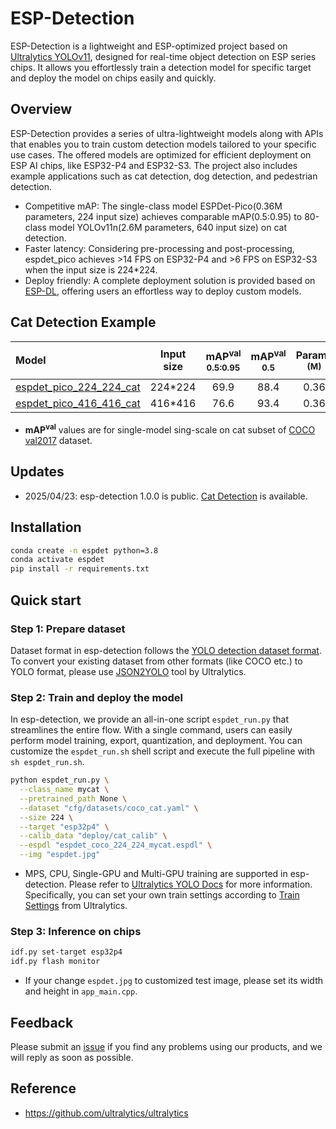 # ESP-Detection 

ESP-Detection is a lightweight and ESP-optimized project based on [Ultralytics YOLOv11](https://github.com/ultralytics/ultralytics), designed for real-time object detection on ESP series chips. It allows you effortlessly train a detection model for specific target and deploy the model on chips easily and quickly.

## Overview

ESP-Detection provides a series of ultra-lightweight models along with APIs that enables you to train custom detection models tailored to your specific use cases. The offered models are optimized for efficient deployment on  ESP AI chips, like ESP32-P4 and ESP32-S3. The project also includes example applications such as cat detection, dog detection, and pedestrian detection. 

- Competitive mAP: The single-class model ESPDet-Pico(0.36M parameters, 224 input size) achieves comparable mAP(0.5:0.95) to 80-class model YOLOv11n(2.6M parameters, 640 input size) on cat detection.
- Faster latency: Considering pre-processing and post-processing, espdet_pico achieves >14 FPS on ESP32-P4 and >6 FPS on ESP32-S3 when the input size is 224*224.
- Deploy friendly: A complete deployment solution is provided based on [ESP-DL](https://github.com/espressif/esp-dl), offering users an effortless way to deploy custom models.

## Cat Detection Example

| Model                                                                                                                                                                 | Input size | mAP<sup>val<br>0.5:0.95 | mAP<sup>val<br>0.5 | Params<br><sup>(M) | FLOPS<br><sup>(G) | Latency<sup><small>[ESP32-P4](#latency)</small><sup><br><sup>(ms) | Latency<sup><small>[ESP32-S3](#latency)</small><sup><br><sup>(ms) |
|:----------------------------------------------------------------------------------------------------------------------------------------------------------------------|:----------:|:-----------------------:|:------------------:|:------------------:|:-----------------:|:-----------------------------------------------------------------:|:-----------------------------------------------------------------:|
| [espdet_pico_224_224_cat](https://gitlab.espressif.cn:6688/ai/esp-detection/-/raw/init/examples/cat_detection/espdet_pico_224_224_cat.pt?ref_type=heads&inline=false) |  224*224   |          69.9           |        88.4        |        0.36        |       0.17        |                               51.4                                |                               126.2                               |
| [espdet_pico_416_416_cat](https://gitlab.espressif.cn:6688/ai/esp-detection/-/raw/init/examples/cat_detection/espdet_pico_416_416_cat.pt?ref_type=heads&inline=false) |  416*416   |          76.6           |        93.4        |        0.36        |       0.60        |                               201.7                               |                               449.5                               |

- **mAP<sup>val</sup>** values are for single-model sing-scale on cat subset of [COCO val2017](https://cocodataset.org/) dataset.

## Updates

- 2025/04/23: esp-detection 1.0.0 is public. [Cat Detection](https://gitlab.espressif.cn:6688/ai/esp-detection) is available.


## Installation

```bash
conda create -n espdet python=3.8
conda activate espdet
pip install -r requirements.txt
```

## Quick start

### Step 1: Prepare dataset

Dataset format in esp-detection follows the [YOLO detection dataset format](https://docs.ultralytics.com/datasets/detect/). To convert your existing dataset from other formats (like COCO etc.) to YOLO format, please use [JSON2YOLO](https://github.com/ultralytics/JSON2YOLO) tool by Ultralytics.

### Step 2: Train and deploy the model

In esp-detection, we provide an all-in-one script ```espdet_run.py``` that streamlines the entire flow. With a single command, users can easily perform model training, export, quantization, and deployment. You can customize the ```espdet_run.sh``` shell script and execute the full pipeline with ```sh espdet_run.sh```.
```bash
python espdet_run.py \
  --class_name mycat \
  --pretrained_path None \
  --dataset "cfg/datasets/coco_cat.yaml" \
  --size 224 \
  --target "esp32p4" \
  --calib_data "deploy/cat_calib" \
  --espdl "espdet_coco_224_224_mycat.espdl" \
  --img "espdet.jpg"
```
- MPS, CPU, Single-GPU and Multi-GPU training are supported in esp-detection. Please refer to [Ultralytics YOLO Docs](https://docs.ultralytics.com/modes/train/) for more information. Specifically, you can set your own train settings according to [Train Settings](https://docs.ultralytics.com/modes/train/#train-settings) from Ultralytics.

### Step 3: Inference on chips
```bash
idf.py set-target esp32p4
idf.py flash monitor
```
- If your change ```espdet.jpg``` to customized test image, please set its width and height in ```app_main.cpp```.

## Feedback

Please submit an [issue](https://github.com/espressif/esp-detection/issues) if you find any problems using our products, and we will reply as soon as possible.

## Reference

- https://github.com/ultralytics/ultralytics